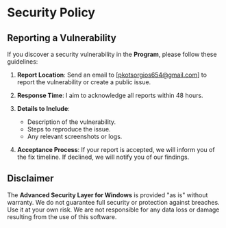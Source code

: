 # Security Policy

## Reporting a Vulnerability

If you discover a security vulnerability in the **Program**, please follow these guidelines:

1. **Report Location**: Send an email to [pkotsorgios654@gmail.com] to report the vulnerability or create a public issue.

2. **Response Time**: I aim to acknowledge all reports within 48 hours.

3. **Details to Include**:
   - Description of the vulnerability.
   - Steps to reproduce the issue.
   - Any relevant screenshots or logs.

4. **Acceptance Process**: If your report is accepted, we will inform you of the fix timeline. If declined, we will notify you of our findings.

## Disclaimer

The **Advanced Security Layer for Windows** is provided "as is" without warranty. We do not guarantee full security or protection against breaches. Use it at your own risk. We are not responsible for any data loss or damage resulting from the use of this software.

